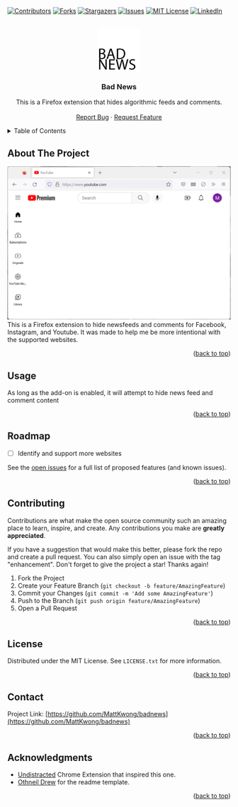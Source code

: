 <a name="readme-top"></a>

<!-- PROJECT SHIELDS -->
[![Contributors][contributors-shield]][contributors-url]
[![Forks][forks-shield]][forks-url]
[![Stargazers][stars-shield]][stars-url]
[![Issues][issues-shield]][issues-url]
[![MIT License][license-shield]][license-url]
[![LinkedIn][linkedin-shield]][linkedin-url]



<!-- PROJECT LOGO -->
<br />
<div align="center">
  <a href="https://github.com/MattKwong/badnews">
    <img src="icons/words-96.png" alt="Logo" width="96" height="96">
  </a>

<h3 align="center">Bad News</h3>

  <p align="center">
    This is a Firefox extension that hides algorithmic feeds and comments.
    <!-- <br />
    <a href="https://github.com/MattKwong/badnews"><strong>Explore the docs (TBD) »</strong></a> -->
    <br />
    <br />
    <!-- <a href="https://github.com/MattKwong/badnews">View Demo</a>
    · -->
    <a href="https://github.com/MattKwong/badnews/issues">Report Bug</a>
    ·
    <a href="https://github.com/MattKwong/badnews/issues">Request Feature</a>
  </p>
</div>



<!-- TABLE OF CONTENTS -->
<details>
  <summary>Table of Contents</summary>
  <ol>
    <!-- <li>
      <a href="#about-the-project">About The Project</a>
      <ul>
        <li><a href="#built-with">Built With</a></li>
      </ul>
    </li> -->
    <!-- <li>
      <a href="#getting-started">Getting Started</a>
      <ul>
        <li><a href="#prerequisites">Prerequisites</a></li>
        <li><a href="#installation">Installation</a></li>
      </ul>
    </li> -->
    <li><a href="#usage">Usage</a></li>
    <li><a href="#roadmap">Roadmap</a></li>
    <li><a href="#contributing">Contributing</a></li>
    <li><a href="#license">License</a></li>
    <li><a href="#contact">Contact</a></li>
    <li><a href="#acknowledgments">Acknowledgments</a></li>
  </ol>
</details>



<!-- ABOUT THE PROJECT -->
## About The Project

[![Product Name Screen Shot][product-screenshot]](https://youtube.com)
This is a Firefox extension to hide newsfeeds and comments for Facebook, Instagram, and Youtube. It was made to help me be more intentional with the supported websites.

<p align="right">(<a href="#readme-top">back to top</a>)</p>



<!-- ### Built With

* [![Next][Next.js]][Next-url]
* [![React][React.js]][React-url]
* [![Vue][Vue.js]][Vue-url]
* [![Angular][Angular.io]][Angular-url]
* [![Svelte][Svelte.dev]][Svelte-url]
* [![Laravel][Laravel.com]][Laravel-url]
* [![Bootstrap][Bootstrap.com]][Bootstrap-url]
* [![JQuery][JQuery.com]][JQuery-url]

<p align="right">(<a href="#readme-top">back to top</a>)</p> -->



<!-- GETTING STARTED -->
<!-- ## Getting Started

This is an example of how you may give instructions on setting up your project locally.
To get a local copy up and running follow these simple example steps.

### Prerequisites

This is an example of how to list things you need to use the software and how to install them.
* npm
  ```sh
  npm install npm@latest -g
  ```

### Installation

1. Get a free API Key at [https://example.com](https://example.com)
2. Clone the repo
   ```sh
   git clone https://github.com/MattKwong/badnews.git
   ```
3. Install NPM packages
   ```sh
   npm install
   ```
4. Enter your API in `config.js`
   ```js
   const API_KEY = 'ENTER YOUR API';
   ```

<p align="right">(<a href="#readme-top">back to top</a>)</p> -->



<!-- USAGE EXAMPLES -->
## Usage

As long as the add-on is enabled, it will attempt to hide news feed and comment content

<!-- _For more examples, please refer to the [Documentation](https://example.com)_ -->

<p align="right">(<a href="#readme-top">back to top</a>)</p>



<!-- ROADMAP -->
## Roadmap

- [ ] Identify and support more websites
<!-- - [ ] Feature 2
- [ ] Feature 3
    - [ ] Nested Feature -->

See the [open issues](https://github.com/MattKwong/badnews/issues) for a full list of proposed features (and known issues).

<p align="right">(<a href="#readme-top">back to top</a>)</p>



<!-- CONTRIBUTING -->
## Contributing

Contributions are what make the open source community such an amazing place to learn, inspire, and create. Any contributions you make are **greatly appreciated**.

If you have a suggestion that would make this better, please fork the repo and create a pull request. You can also simply open an issue with the tag "enhancement".
Don't forget to give the project a star! Thanks again!

1. Fork the Project
2. Create your Feature Branch (`git checkout -b feature/AmazingFeature`)
3. Commit your Changes (`git commit -m 'Add some AmazingFeature'`)
4. Push to the Branch (`git push origin feature/AmazingFeature`)
5. Open a Pull Request

<p align="right">(<a href="#readme-top">back to top</a>)</p>



<!-- LICENSE -->
## License

Distributed under the MIT License. See `LICENSE.txt` for more information.

<p align="right">(<a href="#readme-top">back to top</a>)</p>



<!-- CONTACT -->
## Contact

<!-- Your Name - email@email_client.com -->

Project Link: [https://github.com/MattKwong/badnews](https://github.com/MattKwong/badnews)

<p align="right">(<a href="#readme-top">back to top</a>)</p>



<!-- ACKNOWLEDGMENTS -->
## Acknowledgments

* [Undistracted](https://www.undistracted.app/) Chrome Extension that inspired this one.
* [Othneil Drew](https://github.com/othneildrew/Best-README-Template) for the readme template.

<p align="right">(<a href="#readme-top">back to top</a>)</p>



<!-- MARKDOWN LINKS & IMAGES -->
<!-- https://www.markdownguide.org/basic-syntax/#reference-style-links -->
[contributors-shield]: https://img.shields.io/github/contributors/MattKwong/badnews.svg?style=for-the-badge
[contributors-url]: https://github.com/MattKwong/badnews/graphs/contributors
[forks-shield]: https://img.shields.io/github/forks/MattKwong/badnews.svg?style=for-the-badge
[forks-url]: https://github.com/MattKwong/badnews/network/members
[stars-shield]: https://img.shields.io/github/stars/MattKwong/badnews.svg?style=for-the-badge
[stars-url]: https://github.com/MattKwong/badnews/stargazers
[issues-shield]: https://img.shields.io/github/issues/MattKwong/badnews.svg?style=for-the-badge
[issues-url]: https://github.com/MattKwong/badnews/issues
[license-shield]: https://img.shields.io/github/license/MattKwong/badnews.svg?style=for-the-badge
[license-url]: https://github.com/MattKwong/badnews/blob/main/LICENSE
[linkedin-shield]: https://img.shields.io/badge/-LinkedIn-black.svg?style=for-the-badge&logo=linkedin&colorB=555
[linkedin-url]: https://linkedin.com/in/kwongmatthew
[product-screenshot]: sample.png
